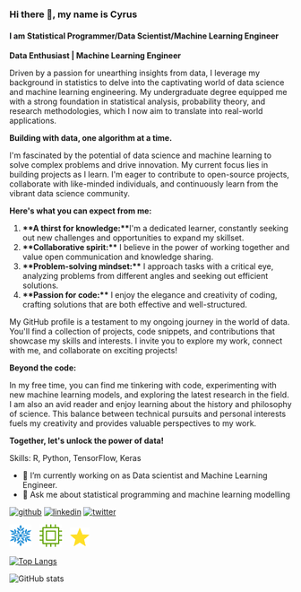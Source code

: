 ### Hi there 👋, my name is Cyrus
#### I am Statistical Programmer/Data Scientist/Machine Learning Engineer
**Data Enthusiast | Machine Learning Engineer**

Driven by a passion for unearthing insights from data, I leverage my background in statistics to delve into the captivating world of data science and machine learning engineering. My undergraduate degree equipped me with a strong foundation in statistical analysis, probability theory, and research methodologies, which I now aim to translate into real-world applications.

**Building with data, one algorithm at a time.**

I'm fascinated by the potential of data science and machine learning to solve complex problems and drive innovation. My current focus lies in building projects as I learn. I'm eager to contribute to open-source projects, collaborate with like-minded individuals, and continuously learn from the vibrant data science community.

**Here's what you can expect from me:**

<ol>
  <li><b> **A thirst for knowledge:**</b>I'm a dedicated learner, constantly seeking out new challenges and opportunities to expand my skillset.</li>
<li><b>**Collaborative spirit:**</b> I believe in the power of working together and value open communication and knowledge sharing.</li>
<li><b>**Problem-solving mindset:**</b> I approach tasks with a critical eye, analyzing problems from different angles and seeking out efficient solutions.</li>
<li><b>**Passion for code:**</b> I enjoy the elegance and creativity of coding, crafting solutions that are both effective and well-structured.</li>
</ol>

My GitHub profile is a testament to my ongoing journey in the world of data. You'll find a collection of projects, code snippets, and contributions that showcase my skills and interests. I invite you to explore my work, connect with me, and collaborate on exciting projects!

**Beyond the code:**

In my free time, you can find me tinkering with code, experimenting with new machine learning models, and exploring the latest research in the field. I am also an avid reader and enjoy learning about the history and philosophy of science. This balance between technical pursuits and personal interests fuels my creativity and provides valuable perspectives to my work.

**Together, let's unlock the power of data!**

Skills: R, Python, TensorFlow, Keras 

- 🔭 I’m currently working on as Data scientist and Machine Learning Engineer. 
- 💬 Ask me about statistical programming and machine learning modelling 


[<img src='https://cdn.jsdelivr.net/npm/simple-icons@3.0.1/icons/github.svg' alt='github' height='40'>](https://github.com/CyrusNm)  [<img src='https://cdn.jsdelivr.net/npm/simple-icons@3.0.1/icons/linkedin.svg' alt='linkedin' height='40'>](https://www.linkedin.com/in/https://www.linkedin.com/in/cyrus-muigai//)  [<img src='https://cdn.jsdelivr.net/npm/simple-icons@3.0.1/icons/twitter.svg' alt='twitter' height='40'>](https://twitter.com/https://twitter.com/muigaicyrus)  

<a href='https://archiveprogram.github.com/'><img src='https://raw.githubusercontent.com/acervenky/animated-github-badges/master/assets/acbadge.gif' width='40' height='40'></a> <a href='https://docs.github.com/en/developers'><img src='https://raw.githubusercontent.com/acervenky/animated-github-badges/master/assets/devbadge.gif' width='40' height='40'></a> <a href='https://stars.github.com/'><img src='https://raw.githubusercontent.com/acervenky/animated-github-badges/master/assets/starbadge.gif' width='35' height='35'></a> 

[![Top Langs](https://github-readme-stats.vercel.app/api/top-langs/?username=CyrusNm)](https://github.com/anuraghazra/github-readme-stats)

![GitHub stats](https://github-readme-stats.vercel.app/api?username=CyrusNm&show_icons=true)  



